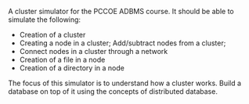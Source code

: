 A cluster simulator for the PCCOE ADBMS course. It should be able to simulate the following:
- Creation of a cluster
- Creating a node in a cluster; Add/subtract nodes from a cluster;
- Connect nodes in a cluster through a network
- Creation of a file in a node
- Creation of a directory in a node

The focus of this simulator is to understand how a cluster works. Build a database on top of it using the concepts of distributed database.